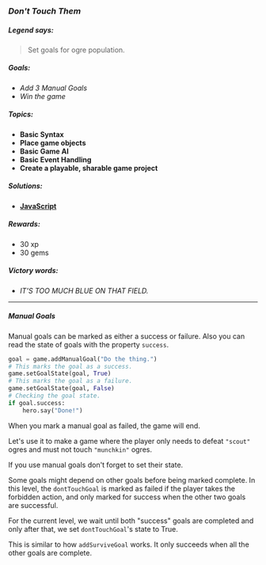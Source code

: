 ### _Don't Touch Them_

##### _Legend says:_
> Set goals for ogre population.

##### _Goals:_
+ _Add 3 Manual Goals_
+ _Win the game_

##### _Topics:_
+ **Basic Syntax**
+ **Place game objects**
+ **Basic Game AI**
+ **Basic Event Handling**
+ **Create a playable, sharable game project**

##### _Solutions:_
+ **[JavaScript](dontTouchThem.js)**

##### _Rewards:_
+ 30 xp
+ 30 gems

##### _Victory words:_
+ _IT'S TOO MUCH BLUE ON THAT FIELD._

___

##### _Manual Goals_

Manual goals can be marked as either a success or failure. Also you can read the state of goals with the property `success`.

```python
goal = game.addManualGoal("Do the thing.")
# This marks the goal as a success.
game.setGoalState(goal, True)
# This marks the goal as a failure.
game.setGoalState(goal, False)
# Checking the goal state.
if goal.success:
    hero.say("Done!")
```

When you mark a manual goal as failed, the game will end.

Let's use it to make a game where the player only needs to defeat `"scout"` ogres and must not touch `"munchkin"` ogres.

If you use manual goals don't forget to set their state.

Some goals might depend on other goals before being marked complete. In this level, the `dontTouchGoal` is marked as failed if the player takes the forbidden action, and only marked for success when the other two goals are successful.

For the current level, we wait until both "success" goals are completed and only after that, we set `dontTouchGoal`'s state to True.

This is similar to how `addSurviveGoal` works. It only succeeds when all the other goals are complete.
